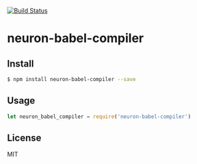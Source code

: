[![Build Status](https://travis-ci.org/kaelzhang/neuron-babel-compiler.svg?branch=master)](https://travis-ci.org/kaelzhang/neuron-babel-compiler)
<!-- optional appveyor tst
[![Windows Build Status](https://ci.appveyor.com/api/projects/status/github/kaelzhang/neuron-babel-compiler?branch=master&svg=true)](https://ci.appveyor.com/project/kaelzhang/neuron-babel-compiler)
-->
<!-- optional npm version
[![NPM version](https://badge.fury.io/js/neuron-babel-compiler.svg)](http://badge.fury.io/js/neuron-babel-compiler)
-->
<!-- optional npm downloads
[![npm module downloads per month](http://img.shields.io/npm/dm/neuron-babel-compiler.svg)](https://www.npmjs.org/package/neuron-babel-compiler)
-->
<!-- optional dependency status
[![Dependency Status](https://david-dm.org/kaelzhang/neuron-babel-compiler.svg)](https://david-dm.org/kaelzhang/neuron-babel-compiler)
-->

# neuron-babel-compiler

<!-- description -->

## Install

```sh
$ npm install neuron-babel-compiler --save
```

## Usage

```js
let neuron_babel_compiler = require('neuron-babel-compiler')
```

## License

MIT
